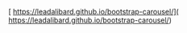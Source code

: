  [ https://leadalibard.github.io/bootstrap-carousel/]( https://leadalibard.github.io/bootstrap-carousel/)
